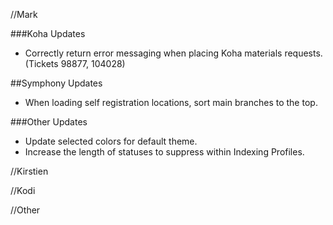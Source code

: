 //Mark

###Koha Updates
- Correctly return error messaging when placing Koha materials requests. (Tickets 98877, 104028)

##Symphony Updates
- When loading self registration locations, sort main branches to the top. 

###Other Updates
- Update selected colors for default theme.
- Increase the length of statuses to suppress within Indexing Profiles.

//Kirstien

//Kodi

//Other